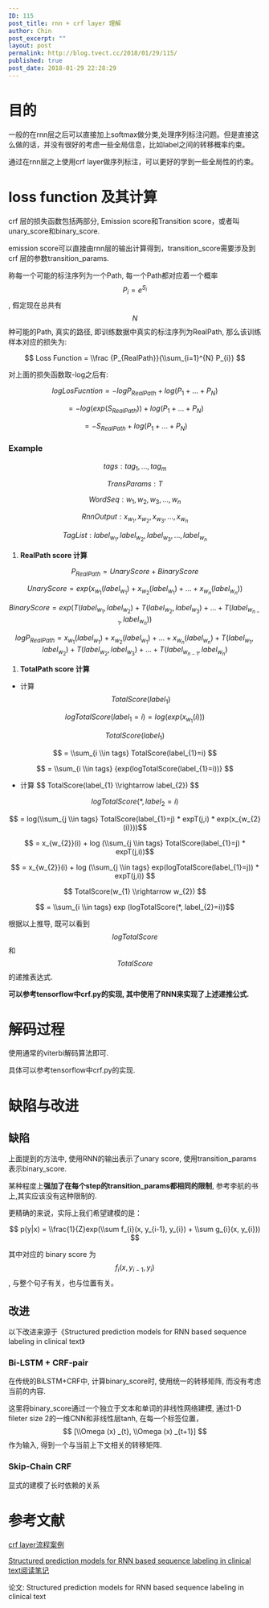 ```yaml
---
ID: 115
post_title: rnn + crf layer 理解
author: Chin
post_excerpt: ""
layout: post
permalink: http://blog.tvect.cc/2018/01/29/115/
published: true
post_date: 2018-01-29 22:28:29
---
```

<h1>目的</h1>

一般的在rnn层之后可以直接加上softmax做分类,处理序列标注问题。但是直接这么做的话，并没有很好的考虑一些全局信息，比如label之间的转移概率约束。

通过在rnn层之上使用crf layer做序列标注，可以更好的学到一些全局性的约束。

<h1>loss function 及其计算</h1>

crf 层的损失函数包括两部分, Emission score和Transition score，或者叫unary_score和binary_score.

emission score可以直接由rnn层的输出计算得到，transition_score需要涉及到crf 层的参数transition_params.

称每一个可能的标注序列为一个Path, 每一个Path都对应着一个概率 $$ P_{i} =  e^{S_i}$$, 假定现在总共有 $$N$$ 种可能的Path, 真实的路径, 即训练数据中真实的标注序列为RealPath,  那么该训练样本对应的损失为:

$$
Loss Function = \\frac {P_{RealPath}}{\\sum_{i=1}^{N} P_{i}}
$$

对上面的损失函数取-log之后有:

$$logLosFucntion = -logP_{RealPath} + log(P_{1}+...+P_{N})$$

$$ = -log(exp(S_{RealPath})) + log(P_{1}+...+P_{N})$$

$$ = -S_{RealPath} + log(P_{1}+...+P_{N})$$

<h3>Example</h3>

$$ tags: tag_{1}, ..., tag_{m} $$

$$ TransParams: T $$

$$ WordSeq: w_{1}, w_{2}, w_{3}, ..., w_{n} $$

$$ RnnOutput: x_{w_{1}}, x_{w_{2}}, x_{w_{3}}, ..., x_{w_{n}} $$

$$ TagList: label_{w_{1}}, label_{w_{2}}, label_{w_{3}}, ..., label_{w_{n}} $$

<ol>
<li><strong>RealPath score 计算</strong></li>
</ol>

$$ P_{RealPath} = UnaryScore + BinaryScore $$

$$ UnaryScore = exp(x_{w_{1}}(label_{w_{1}}) + x_{w_{2}}(label_{w_{1}}) + ... + x_{w_{n}}(label_{w_{n}})) $$

$$ BinaryScore = exp(T(label_{w_{1}}, label_{w_{2}}) + T(label_{w_{2}}, label_{w_{3}}) + ... + T(label_{w_{n-1}}, label_{w_{n}})) $$

$$ logP_{RealPath} = x_{w_{1}}(label_{w_{1}}) + x_{w_{2}}(label_{w_{1}}) + ... + x_{w_{n}}(label_{w_{n}}) + T(label_{w_{1}}, label_{w_{2}}) + T(label_{w_{2}}, label_{w_{3}}) + ... + T(label_{w_{n-1}}, label_{w_{n}}) $$

<ol>
<li><strong>TotalPath score 计算</strong></li>
</ol>

- 计算 $$ TotalScore(label_{1}) $$

$$ log TotalScore(label_{1}=i) = log(exp(x_{w_{1}}(i))) $$

$$ TotalScore(label_{1}) $$

$$ = \\sum_{i \\in tags} TotalScore(label_{1}=i) $$

$$ = \\sum_{i \\in tags} {exp(logTotalScore(label_{1}=i))} $$

<ul>
<li>计算 $$ TotalScore(label_{1} \\rightarrow label_{2}) $$</li>
</ul>

$$ logTotalScore(*, label_{2} = i) $$

$$ = log(\\sum_{j \\in tags} TotalScore(label_{1}=j) * expT(j,i) * exp(x_{w_{2}(i)}))$$

$$ = x_{w_{2}}(i) + log (\\sum_{j \\in tags} TotalScore(label_{1}=j) * expT(j,i))$$

$$ = x_{w_{2}}(i) + log (\\sum_{j \\in tags} exp(logTotalScore(label_{1}=j)) * expT(j,i)) $$

$$ TotalScore(w_{1} \\rightarrow w_{2}) $$

$$ = \\sum_{i \\in tags} exp (logTotalScore(*, label_{2}=i))$$

根据以上推导, 既可以看到 $$ logTotalScore $$ 和 $$ TotalScore $$ 的递推表达式.

<strong>可以参考tensorflow中crf.py的实现, 其中使用了RNN来实现了上述递推公式.</strong>

<h1>解码过程</h1>

使用通常的viterbi解码算法即可.

具体可以参考tensorflow中crf.py的实现.

<h1>缺陷与改进</h1>

<h2>缺陷</h2>

上面提到的方法中, 使用RNN的输出表示了unary score, 使用transition_params表示binary_score.

某种程度上<strong>强加了在每个step的transition_params都相同的限制</strong>, 参考李航的书上,其实应该没有这种限制的.

更精确的来说，实际上我们希望建模的是：

$$ p(y|x) = \\frac{1}{Z}exp(\\sum f_{i}(x, y_{i-1}, y_{i}) + \\sum g_{i}(x, y_{i})) $$

其中对应的 binary score 为 $$ f_{i}(x, y_{i-1}, y_{i}) $$, 与整个句子有关，也与位置有关。

<h2>改进</h2>

以下改进来源于《Structured prediction models for RNN based sequence labeling in clinical text》

<h3>Bi-LSTM + CRF-pair</h3>

在传统的BiLSTM+CRF中, 计算binary_score时, 使用统一的转移矩阵, 而没有考虑当前的内容.

这里将binary_score通过一个独立于文本和单词的非线性网络建模, 通过1-D fileter size 2的一维CNN和非线性层tanh, 在每一个标签位置，$$ [\\Omega (x) _{t}, \\Omega (x) _{t+1}] $$作为输入, 得到一个与当前上下文相关的转移矩阵.

<h3>Skip-Chain CRF</h3>

显式的建模了长时依赖的关系

<h1>参考文献</h1>

<a href="https://github.com/createmomo/CRF-Layer-on-the-Top-of-BiLSTM">crf layer流程案例</a>

<a href="https://zhuanlan.zhihu.com/p/27662562">Structured prediction models for RNN based sequence labeling in clinical text阅读笔记</a>

论文: Structured prediction models for RNN based sequence labeling in clinical text